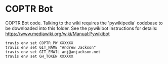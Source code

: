 COPTR Bot
=========

COPTR Bot code. Talking to the wiki requires the 'pywikipedia' codebase to be downloaded into this folder. See the pywikibot instructions for details: https://www.mediawiki.org/wiki/Manual:Pywikibot


    travis env set COPTR_PW XXXXXX
    travis env set GIT_NAME "Andrew Jackson"
    travis env set GIT_EMAIL anj@anjackson.net
    travis env set GH_TOKEN XXXXXX


